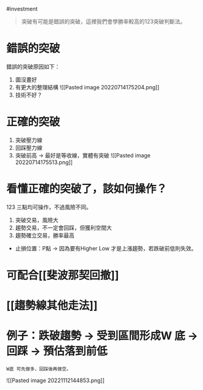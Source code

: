 #investment 

> 突破有可能是錯誤的突破，這裡我們會學勝率較高的123突破判斷法。 

# 錯誤的突破
錯誤的突破原因如下：
1. 圖沒畫好
2. 有更大的整理結構
	![[Pasted image 20220714175204.png]]	
3. 技術不好？

# 正確的突破
1. 突破壓力線
2. 回踩壓力線
3. 突破前高 → 最好是等收線，實體有突破
![[Pasted image 20220714175513.png]]

# 看懂正確的突破了，該如何操作？
123 三點均可操作，不過風險不同。
1. 突破交易，風險大
2. 趨勢交易，不一定會回踩，但獲利空間大
3. 趨勢確立交易，勝率最高
- 止損位置：P點 
	-> 因為要有Higher Low 才是上漲趨勢，若跌破前低則失效。

# 可配合[[斐波那契回撤]]

# [[趨勢線其他走法]]

# 例子：跌破趨勢 → 受到區間形成W 底 → 回踩 → 預估落到前低
	W底 可先做多，回踩後再做空。
![[Pasted image 20221112144853.png]]

